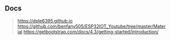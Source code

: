 ## Docs 
> https://dple6395.github.io
> https://github.com/benfany505/ESP32IOT_Youtube/tree/master/Material
> https://getbootstrap.com/docs/4.3/getting-started/introduction/
